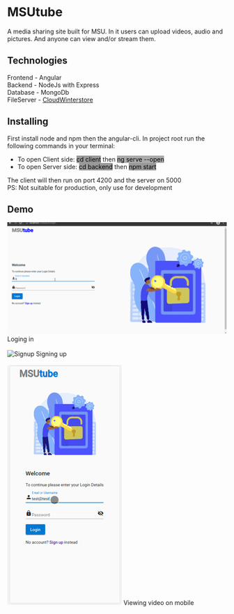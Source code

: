 # MSUtube

A media sharing site built for MSU.
In it users can upload videos, audio and pictures. And anyone can view and/or stream them.

## Technologies

Frontend - Angular <br>
Backend - NodeJs with Express <br>
Database - MongoDb <br>
FileServer - <a href="https://cloudwinterstore.co.zw">CloudWinterstore</a>

## Installing

First install node and npm then the angular-cli.
In project root run the following commands in your terminal:

<ul>
<li>To open Client side: <span style='background-color: #999; color: #000'> cd client</span> then <span style='background-color: #aaa; color: #000'> ng serve --open </span></li>

<li>To open Server side: <span style='background-color: #999; color: #000'> cd backend</span> then <span style='background-color: #999; color: #000'> npm start </span></li>
</ul>

The client will then run on port 4200 and the server on 5000
<br>
PS: Not suitable for production, only use for development

## Demo

![The login](./git_assets/login.gif)
Loging in
<br> <br>
![Signup](./git_assets/signup.gif)
Signing up
<br> <br>
![App Functionality](./git_assets/home_video.gif)
Viewing video on mobile
